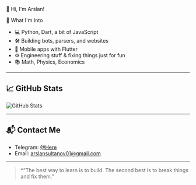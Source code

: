 👋 Hi, I'm Arslan!

🚀 What I'm Into

- 💻 Python, Dart, a bit of JavaScript
- 🛠 Building bots, parsers, and websites
- 📱 Mobile apps with Flutter
- ⚙️ Engineering stuff & fixing things just for fun
- 📚 Math, Physics, Economics

---

## 📈 GitHub Stats

![GitHub Stats](https://github-readme-stats.vercel.app/api?username=arslan-sultanov&show_icons=true&theme=tokyonight)

---

## 📬 Contact Me

- Telegram: [@Here](https://t.me/NoUsernameYeet)
- Email: arslansultanov01@gmail.com

---

> *“The best way to learn is to build. The second best is to break things and fix them.”
